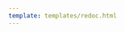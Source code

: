 ```yaml
---
template: templates/redoc.html
---
```


<redoc spec-url="{{base_path}}/apis/restapis/extend-sessions.yaml"></redoc>
